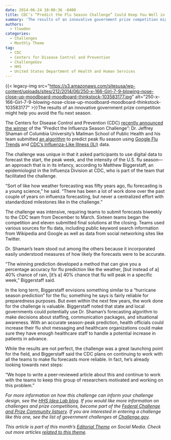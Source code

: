 ```yaml
---
date: 2014-06-24 10:00:36 -0400
title: CDC’s “Predict the Flu Season Challenge” Could Keep You Well in the Future
summary: 'The results of an innovative government prize competition might help you avoid the flu next season. The Centers for Disease Control and Prevention (CDC) recently announced the winner of the &ldquo;Predict the Influenza Season Challenge&rdquo;: Dr. Jeffrey Shaman of Columbia University&rsquo;s Mailman School of Public Health and his team submitted an'
authors:
  - tlowden
categories:
  - Challenges
  - Monthly Theme
tag:
  - CDC
  - Centers for Disease Control and Prevention
  - ChallengeGov
  - HHS
  - United States Department of Health and Human Services
---
```


{{< legacy-img src="https://s3.amazonaws.com/sitesusa/wp-content/uploads/sites/212/2014/06/250-x-166-Girl-7-9-blowing-nose-close-up-moodboard-moodboard-thinkstock-103583177.jpg" alt="250-x-166-Girl-7-9-blowing-nose-close-up-moodboard-moodboard-thinkstock-103583177" >}}The results of an innovative government prize competition might help you avoid the flu next season.

The Centers for Disease Control and Prevention (CDC) [recently announced the winner](http://www.cdc.gov/flu/news/predict-flu-challenge-winner.htm) of the “Predict the Influenza Season Challenge”: Dr. Jeffrey Shaman of Columbia University’s Mailman School of Public Health and his team submitted [an algorithm](http://cpid.iri.columbia.edu/) to predict peak flu season using [Google Flu Trends](http://www.google.org/flutrends/us/#US) and <a href="http://www.cdc.gov/flu/weekly/fluactivitysurv.htm" target="_blank">CDC’s Influenza-Like Illness (ILI)</a> data.

The challenge was unique in that it asked participants to use digital data to forecast the start, the peak week, and the intensity of the U.S. flu season—an approach that is in its infancy, according to Matthew Biggerstaff, an epidemiologist in the Influenza Division at CDC, who is part of the team that facilitated the challenge.

“Sort of like how weather forecasting was fifty years ago, flu forecasting is a young science,” he said. “There has been a lot of work done over the past couple of years on influenza forecasting, but never a centralized effort with standardized milestones like in the challenge.”

The challenge was intensive, requiring teams to submit forecasts biweekly to the CDC team from December to March. Sixteen teams began the competition and eleven submitted final solutions at the closing. Teams used various sources for flu data, including public keyword search information from Wikipedia and Google as well as data from social networking sites like Twitter.

Dr. Shaman’s team stood out among the others because it incorporated easily understood measures of how likely the forecasts were to be accurate.

“The winning prediction developed a method that can give you a percentage accuracy for flu prediction like the weather, [but instead of a] 40% chance of rain, [it’s a] 40% chance that flu will peak in a specific week,” Biggerstaff said.

In the long term, Biggerstaff envisions something similar to a “hurricane season prediction” for the flu; something he says is fairly reliable for preparedness purposes. But even within the next few years, the work done for the challenge is valuable. Biggerstaff noted that state and local governments could potentially use Dr. Shaman’s forecasting algorithm to make decisions about staffing, communication packages, and situational awareness. With an accurate season-peak prediction, health officials could increase their flu shot messaging and healthcare organizations could make sure they have enough healthcare staff to handle a potential increase in patients in advance.

While the results are not perfect, the challenge was a great launching point for the field, and Biggerstaff said the CDC plans on continuing to work with all the teams to make flu forecasts more reliable. In fact, he’s already looking towards next steps:

“We hope to write a peer-reviewed article about this and continue to work with the teams to keep this group of researchers motivated and working on this problem.”

_For more information on how this challenge can inform your challenge design, see the <a href="http://www.hhs.gov/idealab/2014/06/19/predict-the-flu-season/" target="_blank">HHS Idea Lab blog</a>. If you would like more information on challenges and prize competitions, become part of the [Federal Challenge and Prize Community listserv](https://www.WHATEVER/communities/challenges-prizes-community/). If you are interested in entering a challenge like this one, see the list of government challenges at <a href="https://challenge.gov/" target="_blank">Challenge.gov</a>._

_This article is part of this month&#8217;s [Editorial Theme](https://www.WHATEVER/join-digitalgov/#guidelines) on Social Media. Check out more articles [related to this theme](https://www.WHATEVER/recent-monthly-themes/ "Recent Monthly Themes")._